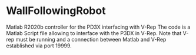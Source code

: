 # WallFollowingRobot
Matlab R2020b controller for the PD3X interfacing with V-Rep
The code is a Matlab Script file allowing to interface with the P3DX in V-Rep. Note that V-rep must be running and a connection between Matlab and V-Rep established via port 19999. 
